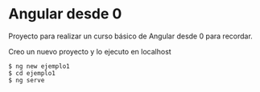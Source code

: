 # Angular desde 0

Proyecto para realizar un curso básico de Angular desde 0 para recordar.

Creo un nuevo proyecto y lo ejecuto en localhost

~~~
$ ng new ejemplo1
$ cd ejemplo1
$ ng serve
~~~
